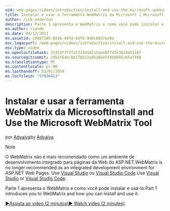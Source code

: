 ```yaml
---
uid: web-pages/videos/introduction/install-and-use-the-microsoft-webmatrix-tool
title: Instalar e usar a ferramenta WebMatrix da Microsoft | Microsoft Docs
author: rick-anderson
description: Parte 1 apresenta o WebMatrix e como você pode instalar e usá-lo.
ms.author: riande
ms.date: 04/12/2011
ms.assetid: c0087185-82eb-40fd-b3fd-9d0c6937ee9a
msc.legacyurl: /web-pages/videos/introduction/install-and-use-the-microsoft-webmatrix-tool
msc.type: video
ms.openlocfilehash: 21453fffffa7322d1d211aee0f747e3624a5110f
ms.sourcegitcommit: 24b1f6decbb17bb22a45166e5fdb0845c65af498
ms.translationtype: MT
ms.contentlocale: pt-BR
ms.lasthandoff: 03/01/2019
ms.locfileid: "57036413"
---
```

<a name="install-and-use-the-microsoft-webmatrix-tool"></a><span data-ttu-id="68906-103">Instalar e usar a ferramenta WebMatrix da Microsoft</span><span class="sxs-lookup"><span data-stu-id="68906-103">Install and Use the Microsoft WebMatrix Tool</span></span>
====================
<span data-ttu-id="68906-104">por [Advaiya](https://twitter.com/Advaiyasolns)</span><span class="sxs-lookup"><span data-stu-id="68906-104">by [Advaiya](https://twitter.com/Advaiyasolns)</span></span>

> [!NOTE] 
> <span data-ttu-id="68906-105">O WebMatrix não é mais recomendado como um ambiente de desenvolvimento integrado para páginas da Web do ASP.NET.</span><span class="sxs-lookup"><span data-stu-id="68906-105">WebMatrix is no longer recommended as an integrated development environment for ASP.NET Web Pages.</span></span> <span data-ttu-id="68906-106">Use [Visual Studio](xref:aspnet/web-pages/overview/getting-started/program-asp-net-web-pages-in-visual-studio) ou [Visual Studio Code](https://code.visualstudio.com/).</span><span class="sxs-lookup"><span data-stu-id="68906-106">Use [Visual Studio](xref:aspnet/web-pages/overview/getting-started/program-asp-net-web-pages-in-visual-studio) or [Visual Studio Code](https://code.visualstudio.com/).</span></span>


<span data-ttu-id="68906-107">Parte 1 apresenta o WebMatrix e como você pode instalar e usá-lo.</span><span class="sxs-lookup"><span data-stu-id="68906-107">Part 1 introduces you to WebMatrix and how you can install and use it.</span></span>

[<span data-ttu-id="68906-108">&#9654;Assista ao vídeo (2 minutos)</span><span class="sxs-lookup"><span data-stu-id="68906-108">&#9654; Watch video (2 minutes)</span></span>](https://channel9.msdn.com/Blogs/ASP-NET-Site-Videos/install-and-use-the-microsoft-webmatrix-tool)

